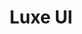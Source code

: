 ---
title: 'Luxe UI'
description: 'Library of components copy and paste to illuminate your applications with elegance and sophistication.'
link: 'https://luxe.guhrodrigues.com/ui'
imageURL: 'https://res.cloudinary.com/dc6mrv5cb/image/upload/v1718804653/personal-resources/ui-stuff/luxe.guhrodrigues.com_ui_ovoje9.webp'
---